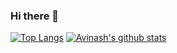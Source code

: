 ### Hi there 👋

<!--
**AvinashhNishal/AvinashhNishal** is a ✨ _special_ ✨ repository because its `README.md` (this file) appears on your GitHub profile.

Here are some ideas to get you started:

- 🔭 I’m currently working on ...
- 🌱 I’m currently learning ...
- 👯 I’m looking to collaborate on ...
- 🤔 I’m looking for help with ...
- 💬 Ask me about ...
- 📫 How to reach me: ...
- 😄 Pronouns: ...
- ⚡ Fun fact: ...
-->
[![Top Langs](https://github-readme-stats.vercel.app/api/top-langs/?username=avinashhnishal&langs_count=5)](https://github.com/anuraghazra/github-readme-stats)    [![Avinash's github stats](https://github-readme-stats.vercel.app/api?username=avinashhnishal&count_private=true&show_icons=true&theme=tokyonight&hide_rank=false)](https://github.com/anuraghazra/github-readme-stats)

